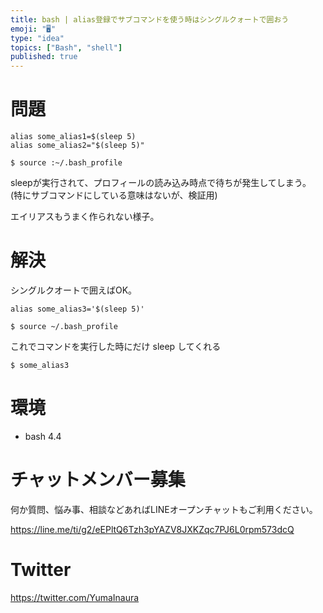 ```yaml
---
title: bash | alias登録でサブコマンドを使う時はシングルクォートで囲おう
emoji: "🖥"
type: "idea"
topics: ["Bash", "shell"]
published: true
---
```


# 問題

```:~/.bash_profile
alias some_alias1=$(sleep 5)
alias some_alias2="$(sleep 5)"
```

```
$ source :~/.bash_profile
```

sleepが実行されて、プロフィールの読み込み時点で待ちが発生してしまう。
(特にサブコマンドにしている意味はないが、検証用)

エイリアスもうまく作られない様子。

# 解決



シングルクオートで囲えばOK。

```:~/.bash_profile
alias some_alias3='$(sleep 5)'
```

```
$ source ~/.bash_profile
```

これでコマンドを実行した時にだけ sleep してくれる

```
$ some_alias3
```

# 環境

- bash 4.4








<!-- Update From Qiita API -->

# チャットメンバー募集


何か質問、悩み事、相談などあればLINEオープンチャットもご利用ください。

https://line.me/ti/g2/eEPltQ6Tzh3pYAZV8JXKZqc7PJ6L0rpm573dcQ





# Twitter


https://twitter.com/YumaInaura


<!-- Update From Qiita API -->


